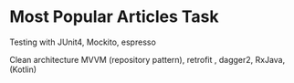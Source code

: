
<h1> Most Popular Articles Task</h1>
<p>Testing with   JUnit4, Mockito, espresso  </p>
<p>Clean architecture MVVM (repository pattern), retrofit , dagger2, RxJava, (Kotlin)</p>

